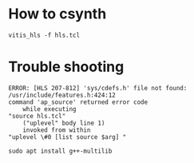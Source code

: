 # How to csynth
```
vitis_hls -f hls.tcl
```


# Trouble shooting
```
ERROR: [HLS 207-812] 'sys/cdefs.h' file not found: /usr/include/features.h:424:12
command 'ap_source' returned error code
    while executing
"source hls.tcl"
    ("uplevel" body line 1)
    invoked from within
"uplevel \#0 [list source $arg] "
```

```
sudo apt install g++-multilib
```
